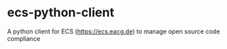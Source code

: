 # ecs-python-client
A python client for ECS (https://ecs.eacg.de) to manage open source code compliance 
